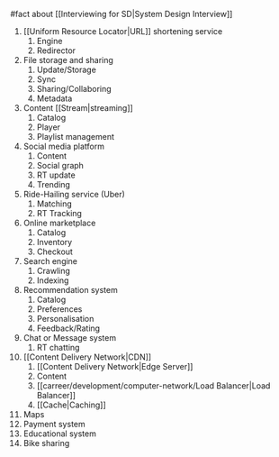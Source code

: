 #fact about [[Interviewing for SD|System Design Interview]]

1. [[Uniform Resource Locator|URL]] shortening service
   1. Engine
   2. Redirector
2. File storage and sharing
   1. Update/Storage
   2. Sync
   3. Sharing/Collaboring
   4. Metadata
3. Content [[Stream|streaming]]
   1. Catalog
   2. Player
   3. Playlist management
4. Social media platform
   1. Content
   2. Social graph
   3. RT update
   4. Trending
5. Ride-Hailing service (Uber)
   1. Matching
   2. RT Tracking
6. Online marketplace
   1. Catalog
   2. Inventory
   3. Checkout
7. Search engine
   1. Crawling
   2. Indexing
8. Recommendation system
   1. Catalog
   2. Preferences
   3. Personalisation
   4. Feedback/Rating
9. Chat or Message system
   1. RT chatting
10. [[Content Delivery Network|CDN]]
    1. [[Content Delivery Network|Edge Server]]
    2. Content
    3. [[carreer/development/computer-network/Load Balancer|Load Balancer]]
    4. [[Cache|Caching]]
11. Maps
12. Payment system
13. Educational system
14. Bike sharing
